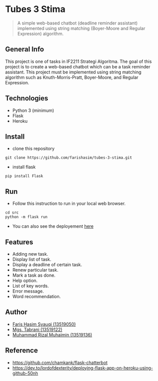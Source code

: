 # Tubes 3 Stima
> A simple web-based chatbot (deadline reminder assistant) implemented using string matching (Boyer-Moore and Regular Expression) algorithm.
 
## General Info
This project is one of tasks in IF2211 Strategi Algoritma. The goal of this project is to create a web-based chatbot which can be a task reminder assistant. This project must be implemented using string matching algorithm such as Knuth-Morris-Pratt, Boyer-Moore, and Regular Expression.

## Technologies
* Python 3 (minimum)
* Flask
* Heroku

## Install
- clone this repository
```
git clone https://github.com/farishasim/tubes-3-stima.git
```
- install flask
```
pip install Flask
```

## Run
- Follow this instruction to run in your local web browser.
```
cd src
python -m flask run
```
- You can also see the deployement [here](botstimaku.herokuapp.com)

## Features
- Adding new task.
- Display list of task.
- Display a deadline of certain task.
- Renew particular task.
- Mark a task as done.
- Help option.
- List of key words.
- Error message.
- Word recommendation.

## Author
- [Faris Hasim Syauqi (13519050)](https://github.com/farishasim)
- [Mgs. Tabrani (13519122)](https://github.com/mgstabrani)
- [Muhammad Rizal Muhaimin (13519136)](https://github.com/MrizalMuhaimin)

## Reference
- https://github.com/chamkank/flask-chatterbot
- https://dev.to/lordofdexterity/deploying-flask-app-on-heroku-using-github-50nh

